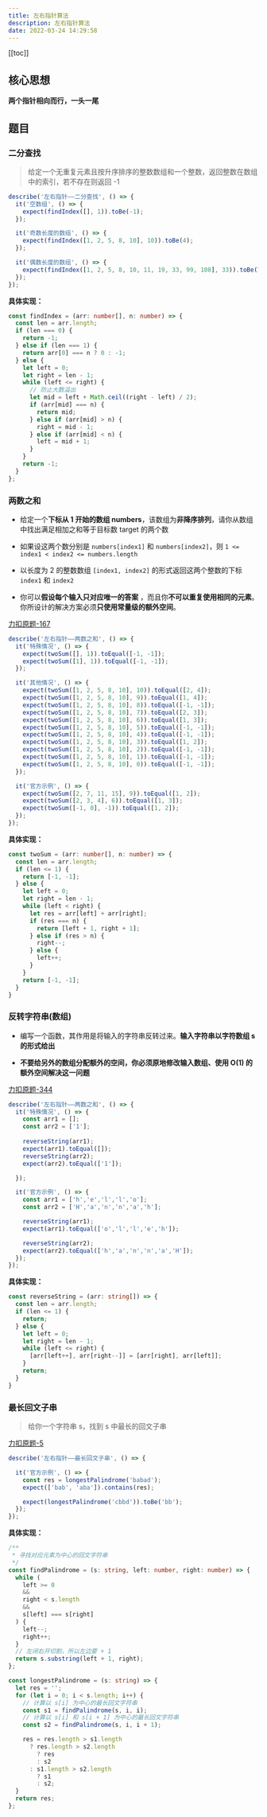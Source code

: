 ```yaml
---
title: 左右指针算法
description: 左右指针算法
date: 2022-03-24 14:29:58
---
```


[[toc]]

## 核心思想

<n-alert type="info">**两个指针相向而行，一头一尾**</n-alert>

## 题目

### 二分查找

> 给定一个无重复元素且按升序排序的整数数组和一个整数，返回整数在数组中的索引，若不存在则返回 -1

<n-collapse>
  <n-collapse-item name="1">
    <template #header>
      <vscode-icons-file-type-testts />
      <span class="ml-1">测试代码</span>
    </template>

```ts
describe('左右指针——二分查找', () => {
  it('空数组', () => {
    expect(findIndex([], 1)).toBe(-1);
  });

  it('奇数长度的数组', () => {
    expect(findIndex([1, 2, 5, 8, 10], 10)).toBe(4);
  });

  it('偶数长度的数组', () => {
    expect(findIndex([1, 2, 5, 8, 10, 11, 19, 33, 99, 108], 33)).toBe(7);
  });
});
```
  </n-collapse-item>
</n-collapse>

**具体实现：**

```ts
const findIndex = (arr: number[], n: number) => {
  const len = arr.length;
  if (len === 0) {
    return -1;
  } else if (len === 1) {
    return arr[0] === n ? 0 : -1;
  } else {
    let left = 0;
    let right = len - 1;
    while (left <= right) {
      // 防止大数溢出
      let mid = left + Math.ceil((right - left) / 2);
      if (arr[mid] === n) {
        return mid;
      } else if (arr[mid] > n) {
        right = mid - 1;
      } else if (arr[mid] < n) {
        left = mid + 1;
      }
    }
    return -1;
  }
};
```

### 两数之和

- 给定一个**下标从 1 开始的数组 numbers**，该数组为**非降序排列**，请你从数组中找出满足相加之和等于目标数 target 的两个数

- 如果设这两个数分别是 `numbers[index1]` 和 `numbers[index2]`，则 `1 <= index1 < index2 <= numbers.length`

- 以长度为 2 的整数数组 `[index1, index2]` 的形式返回这两个整数的下标 `index1` 和 `index2`

- 你可以**假设每个输入只对应唯一的答案** ，而且你**不可以重复使用相同的元素**。你所设计的解决方案必须**只使用常量级的额外空间**。

[<cib-leetcode /> 力扣原题-167](https://leetcode-cn.com/problems/two-sum-ii-input-array-is-sorted/)

<n-collapse>
  <n-collapse-item name="1">
    <template #header>
      <vscode-icons-file-type-testts />
      <span class="ml-1">测试代码</span>
    </template>

```ts
describe('左右指针——两数之和', () => {
  it('特殊情况', () => {
    expect(twoSum([], 1)).toEqual([-1, -1]);
    expect(twoSum([1], 1)).toEqual([-1, -1]);
  });

  it('其他情况', () => {
    expect(twoSum([1, 2, 5, 8, 10], 10)).toEqual([2, 4]);
    expect(twoSum([1, 2, 5, 8, 10], 9)).toEqual([1, 4]);
    expect(twoSum([1, 2, 5, 8, 10], 8)).toEqual([-1, -1]);
    expect(twoSum([1, 2, 5, 8, 10], 7)).toEqual([2, 3]);
    expect(twoSum([1, 2, 5, 8, 10], 6)).toEqual([1, 3]);
    expect(twoSum([1, 2, 5, 8, 10], 5)).toEqual([-1, -1]);
    expect(twoSum([1, 2, 5, 8, 10], 4)).toEqual([-1, -1]);
    expect(twoSum([1, 2, 5, 8, 10], 3)).toEqual([1, 2]);
    expect(twoSum([1, 2, 5, 8, 10], 2)).toEqual([-1, -1]);
    expect(twoSum([1, 2, 5, 8, 10], 1)).toEqual([-1, -1]);
    expect(twoSum([1, 2, 5, 8, 10], 0)).toEqual([-1, -1]);
  });

  it('官方示例', () => {
    expect(twoSum([2, 7, 11, 15], 9)).toEqual([1, 2]);
    expect(twoSum([2, 3, 4], 6)).toEqual([1, 3]);
    expect(twoSum([-1, 0], -1)).toEqual([1, 2]);
  });
});
```
  </n-collapse-item>
</n-collapse>

**具体实现：**

```ts
const twoSum = (arr: number[], n: number) => {
  const len = arr.length;
  if (len <= 1) {
    return [-1, -1];
  } else {
    let left = 0;
    let right = len - 1;
    while (left < right) {
      let res = arr[left] + arr[right];
      if (res === n) {
        return [left + 1, right + 1];
      } else if (res > n) {
        right--;
      } else {
        left++;
      }
    }
    return [-1, -1];
  }
}
```

### 反转字符串(数组)

- 编写一个函数，其作用是将输入的字符串反转过来。**输入字符串以字符数组 s 的形式给出**

- **不要给另外的数组分配额外的空间，你必须原地修改输入数组、使用 O(1) 的额外空间解决这一问题**

[<cib-leetcode /> 力扣原题-344](https://leetcode-cn.com/problems/reverse-string/)

<n-collapse>
  <n-collapse-item name="1">
    <template #header>
      <vscode-icons-file-type-testts />
      <span class="ml-1">测试代码</span>
    </template>

```ts
describe('左右指针——两数之和', () => {
  it('特殊情况', () => {
    const arr1 = [];
    const arr2 = ['1'];
    
    reverseString(arr1);
    expect(arr1).toEqual([]);
    reverseString(arr2);
    expect(arr2).toEqual(['1']);

  });

  it('官方示例', () => {
    const arr1 = ['h','e','l','l','o'];
    const arr2 = ['H','a','n','n','a','h'];

    reverseString(arr1);
    expect(arr1).toEqual(['o','l','l','e','h']);

    reverseString(arr2);
    expect(arr2).toEqual(['h','a','n','n','a','H']);
  });
});
```
  </n-collapse-item>
</n-collapse>

**具体实现：**

```ts
const reverseString = (arr: string[]) => {
  const len = arr.length;
  if (len <= 1) {
    return;
  } else {
    let left = 0;
    let right = len - 1;
    while (left <= right) {
      [arr[left++], arr[right--]] = [arr[right], arr[left]];
    }
    return;
  }
}
```

### 最长回文子串

> 给你一个字符串 s，找到 s 中最长的回文子串

[<cib-leetcode /> 力扣原题-5](https://leetcode-cn.com/problems/longest-palindromic-substring/)

<n-collapse>
  <n-collapse-item name="1">
    <template #header>
      <vscode-icons-file-type-testts />
      <span class="ml-1">测试代码</span>
    </template>

```ts
describe('左右指针——最长回文子串', () => {

  it('官方示例', () => {
    const res = longestPalindrome('babad');
    expect(['bab', 'aba']).contains(res);

    expect(longestPalindrome('cbbd')).toBe('bb');
  });
});

```
  </n-collapse-item>
</n-collapse>

**具体实现：**

```ts
/**
 * 寻找对应元素为中心的回文字符串
 */
const findPalindrome = (s: string, left: number, right: number) => {
  while (
    left >= 0
    &&
    right < s.length
    &&
    s[left] === s[right]
  ) {
    left--;
    right++;
  }
  // 左闭右开切割，所以左边要 + 1
  return s.substring(left + 1, right);
};

const longestPalindrome = (s: string) => {
  let res = '';
  for (let i = 0; i < s.length; i++) {
    // 计算以 s[i] 为中心的最长回文字符串
    const s1 = findPalindrome(s, i, i);
    // 计算以 s[i] 和 s[i + 1] 为中心的最长回文字符串
    const s2 = findPalindrome(s, i, i + 1);

    res = res.length > s1.length
      ? res.length > s2.length
        ? res
        : s2
      : s1.length > s2.length
        ? s1
        : s2;
  }
  return res;
};
```